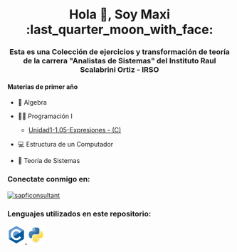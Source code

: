 <h1 align="center">Hola 👋, Soy Maxi :last_quarter_moon_with_face:</h1>
<h3 align="center">Esta es una Colección de ejercicios y transformación de teoría de la carrera "Analistas de Sistemas" del Instituto Raul Scalabrini Ortiz - IRSO</h3>

<h4 align="left">Materias de primer año</h4>

- :1234: Algebra

- 👨‍💻 Programación I
  - [Unidad1-1.05-Expresiones - (C)](../main/01-programacion1/Unidad1-1.05-Expresiones.c)

- :computer: Estructura de un Computador

- :page_with_curl: Teoría de Sistemas




<h3 align="left">Conectate conmigo en:</h3>
<p align="left">
<a href="https://linkedin.com/in/sapficonsultant" target="blank"><img align="center" src="https://raw.githubusercontent.com/rahuldkjain/github-profile-readme-generator/master/src/images/icons/Social/linked-in-alt.svg" alt="sapficonsultant" height="30" width="40" /></a>
</p>

<h3 align="left">Lenguajes utilizados en este repositorio:</h3>
<p align="left"> <a href="https://www.cprogramming.com/" target="_blank"> <img src="https://raw.githubusercontent.com/devicons/devicon/master/icons/c/c-original.svg" alt="c" width="40" height="40"/> </a> <a href="https://www.python.org" target="_blank"> <img src="https://raw.githubusercontent.com/devicons/devicon/master/icons/python/python-original.svg" alt="python" width="40" height="40"/> </a> </p>
